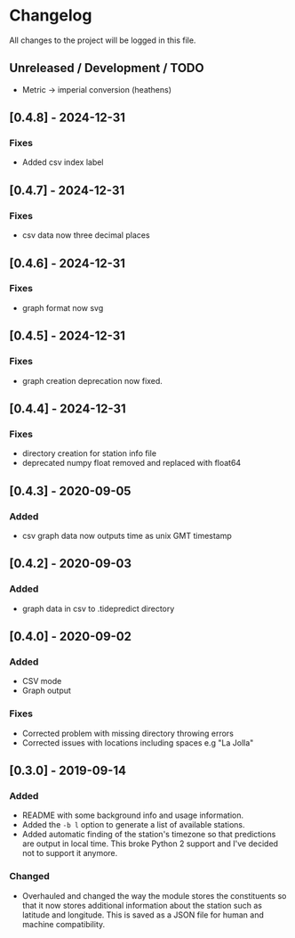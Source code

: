 # Changelog
All changes to the project will be logged in this file.

## Unreleased / Development / TODO
* Metric -> imperial conversion (heathens)

## [0.4.8] - 2024-12-31
### Fixes
* Added csv index label

## [0.4.7] - 2024-12-31
### Fixes
* csv data now three decimal places

## [0.4.6] - 2024-12-31
### Fixes
* graph format now svg

## [0.4.5] - 2024-12-31
### Fixes
* graph creation deprecation now fixed.

## [0.4.4] - 2024-12-31
### Fixes
* directory creation for station info file
* deprecated numpy float removed and replaced with float64

## [0.4.3] - 2020-09-05
### Added
* csv graph data now outputs time as unix GMT timestamp

## [0.4.2] - 2020-09-03
### Added
* graph data in csv to .tidepredict directory

## [0.4.0] - 2020-09-02
### Added
* CSV mode
* Graph output
### Fixes
* Corrected problem with missing directory throwing errors
* Corrected issues with locations including spaces e.g "La Jolla"

## [0.3.0] - 2019-09-14
### Added
* README with some background info and usage information.
* Added the `-b l` option to generate a list of available stations.
* Added automatic finding of the station's timezone so that predictions are output in local time. This broke Python 2 support and I've decided not to support it anymore.
### Changed
* Overhauled and changed the way the module stores the constituents so that it now stores additional information about the station such as latitude and longitude. This is saved as a JSON file for human and machine compatibility.
